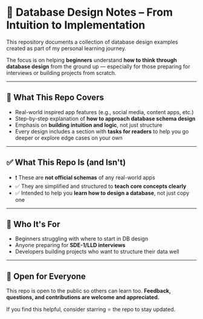 # 📘 Database Design Notes – From Intuition to Implementation

This repository documents a collection of database design examples created as part of my personal learning journey.

The focus is on helping **beginners** understand **how to think through database design** from the ground up — especially for those preparing for interviews or building projects from scratch.

---

## 🧠 What This Repo Covers

* Real-world inspired app features (e.g., social media, content apps, etc.)
* Step-by-step explanation of **how to approach database schema design**
* Emphasis on **building intuition and logic**, not just structure
* Every design includes a section with **tasks for readers** to help you go deeper or explore edge cases on your own

---

## ✅ What This Repo Is (and Isn't)

* ❗ These are **not official schemas** of any real-world apps
* ✅ They are simplified and structured to **teach core concepts clearly**
* ✅ Intended to help you **learn how to design a database**, not just copy one

---

## 🎯 Who It's For

* Beginners struggling with where to start in DB design
* Anyone preparing for **SDE-1/LLD interviews**
* Developers building projects who want to structure their data well

---

## 🤝 Open for Everyone

This repo is open to the public so others can learn too.
**Feedback, questions, and contributions are welcome and appreciated.**

If you find this helpful, consider starring ⭐ the repo to stay updated.


